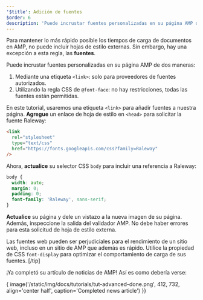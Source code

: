 ```yaml
---
'$title': Adición de fuentes
$order: 6
description: 'Puede incrustar fuentes personalizadas en su página AMP de dos maneras: 1. Mediante una etiqueta <link>: solo para proveedores de fuentes autorizados. 2. Utilizando...'
---
```


Para mantener lo más rápido posible los tiempos de carga de documentos en AMP, no puede incluir hojas de estilo externas. Sin embargo, hay una excepción a esta regla, las **fuentes**.

Puede incrustar fuentes personalizadas en su página AMP de dos maneras:

1. Mediante una etiqueta `<link>`: solo para proveedores de fuentes autorizados.
2. Utilizando la regla CSS de `@font-face`: no hay restricciones, todas las fuentes están permitidas.

En este tutorial, usaremos una etiqueta `<link>` para añadir fuentes a nuestra página. **Agregue** un enlace de hoja de estilo en `<head>` para solicitar la fuente Raleway:

```html
<link
  rel="stylesheet"
  type="text/css"
  href="https://fonts.googleapis.com/css?family=Raleway"
/>
```

Ahora, **actualice** su selector CSS <code>body</code> para incluir una referencia a Raleway:

```css
body {
  width: auto;
  margin: 0;
  padding: 0;
  font-family: 'Raleway', sans-serif;
}
```

**Actualice** su página y dele un vistazo a la nueva imagen de su página. Además, inspeccione la salida del validador AMP. No debe haber errores para esta solicitud de hoja de estilo externa.

Las fuentes web pueden ser perjudiciales para el rendimiento de un sitio web, incluso en un sitio de AMP que además es rápido. Utilice la propiedad de CSS <a><code>font-display</code></a> para optimizar el comportamiento de carga de sus fuentes. [/tip]

¡Ya completó su artículo de noticias de AMP! Así es como debería verse:

{ image('/static/img/docs/tutorials/tut-advanced-done.png', 412, 732, align='center half', caption='Completed news article') }}
